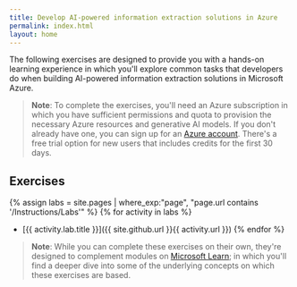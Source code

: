 ```yaml
---
title: Develop AI-powered information extraction solutions in Azure
permalink: index.html
layout: home
---
```


The following exercises are designed to provide you with a hands-on learning experience in which you'll explore common tasks that developers do when building AI-powered information extraction solutions in Microsoft Azure.

> **Note**: To complete the exercises, you'll need an Azure subscription in which you have sufficient permissions and quota to provision the necessary Azure resources and generative AI models. If you don't already have one, you can sign up for an [Azure account](https://azure.microsoft.com/free). There's a free trial option for new users that includes credits for the first 30 days.

## Exercises

{% assign labs = site.pages | where_exp:"page", "page.url contains '/Instructions/Labs'" %}
{% for activity in labs  %}
- [{{ activity.lab.title }}]({{ site.github.url }}{{ activity.url }})
{% endfor %}

> **Note**: While you can complete these exercises on their own, they're designed to complement modules on [Microsoft Learn](https://learn.microsoft.com/training/paths/ai-extract-information/); in which you'll find a deeper dive into some of the underlying concepts on which these exercises are based.
